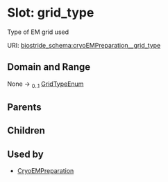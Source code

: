 
# Slot: grid_type

Type of EM grid used

URI: [biostride_schema:cryoEMPreparation__grid_type](https://w3id.org/biostride/schema/cryoEMPreparation__grid_type)


## Domain and Range

None &#8594;  <sub>0..1</sub> [GridTypeEnum](GridTypeEnum.md)

## Parents


## Children


## Used by

 * [CryoEMPreparation](CryoEMPreparation.md)
